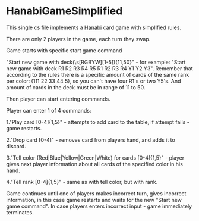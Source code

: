 # HanabiGameSimplified
This single cs file implements a [Hanabi](https://en.wikipedia.org/wiki/Hanabi_(card_game)) 
card game with simplified rules.

There are only 2 players in the game, each turn they swap.

Game starts with specific start game command

"Start new game with deck(\s[RGBYW][1-5]){11,50}" - for example:
"Start new game with deck R1 R2 R3 R4 R5 R1 R2 R3 R4 Y1 Y2 Y3".
Remember that according to the rules there is a specific amount of cards of the same rank per color:
(111 22 33 44 5), so you can't have four R1's or two Y5's. And amount of cards in the deck must be in range of 11 to 50.

Then player can start entering commands.

Player can enter 1 of 4 commands:

1."Play card [0-4]{1,5}" - 
attempts to add card to the table, if attempt fails - game restarts.

2."Drop card [0-4]" - 
removes card from players hand, and adds it to discard.

3."Tell color (Red|Blue|Yellow|Green|White) for cards [0-4]{1,5}" - 
player gives next player information about all cards of the specified color in his hand.

4."Tell rank [0-4]{1,5}" - 
same as with tell color, but with rank.

Game continues until one of players makes incorrect turn, gives incorrect information, in this case game restarts and waits for the new "Start new game command". In case players enters incorrect input - game immediately terminates.
